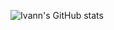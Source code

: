 ![Ivann's GitHub stats](https://github-readme-stats.vercel.app/api?username=Monneky&show_icons=true&theme=dracula&count_private=true)